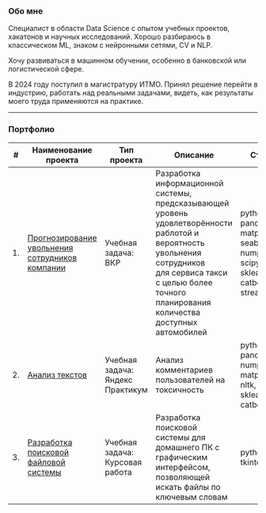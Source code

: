 ### Обо мне

Специалист в области Data Science с опытом учебных проектов, хакатонов и научных исследований. Хорошо разбираюсь в классическом ML, знаком с нейронными сетями, CV и NLP.

Хочу развиваться в машинном обучении, особенно в банковской или логистической сфере.

В 2024 году поступил в магистратуру ИТМО. Принял решение перейти в индустрию, работать над реальными задачами, видеть, как результаты моего труда применяются на практике. 

---

### Портфолио

| #  | Наименование проекта | Тип проекта | Описание | Стек |
| --- | --- | --- | --- | --- |
| 1. | [Прогнозирование увольнения сотрудников компании](https://github.com/nightcarpenter/DismissalEmployees) | Учебная задача: ВКР | Разработка информационной системы, предсказывающей уровень удовлетворённости раблотой и вероятность увольнения сотрудников <br/>для сервиса такси с целью более точного планирования количества доступных <br/>автомобилей | python, pandas, matplotlib, seaborn, numpy, scipy, sklearn, catboost, streamlit |
| 2. | [Анализ текстов](https://github.com/nightcarpenter/ToxicComments) | Учебная задача: Яндекс Практикум | Анализ комментариев пользователей на токсичность | python, pandas, numpy, matplotlib, nltk, sklearn, catboost |
| 3. | [Разработка поисковой файловой системы](https://github.com/nightcarpenter/HomeLibrary) | Учебная задача: Курсовая работа | Разработка поисковой системы для домашнего ПК с графическим интерфейсом, позволяющей искать файлы по ключевым словам | python, tkinter |
